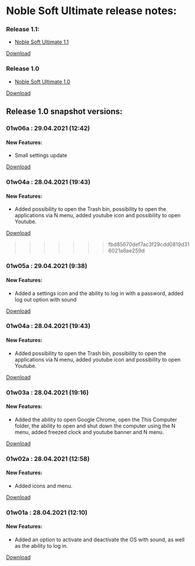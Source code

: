 # Noble Soft Ultimate release notes:

### Release 1.1:

- [Noble Soft Ultimate 1.1](https://scratch.mit.edu/projects/622905395)

[Download](https://www.mediafire.com/file/9855zs9hg9bbv7y/Noble_Software_Ultimate_1.1.sb3/file)

### Release 1.0

- [Noble Soft Ultimate 1.0](https://scratch.mit.edu/projects/622904991/)

[Download](https://www.mediafire.com/file/3oyu8lo77kfux37/Noble_Software_Ultimate_1.0.sb3/file) 



## Release 1.0 snapshot versions:

### 01w06a : 29.04.2021 (12:42)

#### New Features:
- Small settings update

[Download](https://www.mediafire.com/file/di6rj564wtp2d5x/Noble_Software_Ultimate_01w06a.sb3/file)

### 01w04a : 28.04.2021 (19:43)

#### New Features:
- Added possibility to open the Trash bin, possibility to open the applications via N menu, added youtube icon and possibility to open Youtube.

[Download](https://www.mediafire.com/file/oseee58bls49cp4/Noble_Software_Ultimate_01w04a.sb3/file)
>>>>>>> fbd85670def7ac3f29cdd0819d316021a8ae259d

### 01w05a : 29.04.2021 (9:38)

#### New Features:
- Added a settings icon and the ability to log in with a password, added log out option with sound

[Download](https://www.mediafire.com/file/l9m55w7p1x5a3vz/Noble_Software_Ultimate_01w05a.sb3/file)

### 01w04a : 28.04.2021 (19:43)

#### New Features:
- Added possibility to open the Trash bin, possibility to open the applications via N menu, added youtube icon and possibility to open Youtube.

[Download](https://www.mediafire.com/file/oseee58bls49cp4/Noble_Software_Ultimate_01w04a.sb3/file)

### 01w03a : 28.04.2021 (19:16)

#### New Features:
- Added the ability to open Google Chrome, open the This Computer folder, the ability to open and shut down the computer using the N menu, added freezed clock and youtube banner and N menu.

[Download](https://www.mediafire.com/file/bb2t2mktq348brx/Noble_Software_Ultimate_01w03a.sb3/file)

### 01w02a : 28.04.2021 (12:58)

#### New Features:
- Added icons and menu.

[Download](https://www.mediafire.com/file/ua7fsniea08hcn0/Noble_Software_Ultimate_01w01a.sb3/file)

### 01w01a : 28.04.2021 (12:10)

#### New Features:
- Added an option to activate and deactivate the OS with sound, as well as the ability to log in.

[Download](https://www.mediafire.com/file/ua7fsniea08hcn0/Noble_Software_Ultimate_01w01a.sb3/file)